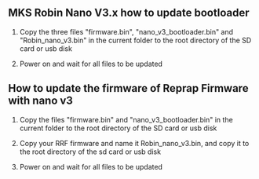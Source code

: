 ﻿## MKS Robin Nano V3.x how to update bootloader

1. Copy the three files "firmware.bin", "nano_v3_bootloader.bin" and "Robin_nano_v3.bin" in the current folder to the root directory of the SD card or usb disk

2. Power on and wait for all files to be updated

## How to update the firmware of Reprap Firmware with nano v3

1. Copy the files "firmware.bin" and "nano_v3_bootloader.bin" in the current folder to the root directory of the SD card or usb disk

2. Copy your RRF firmware and name it Robin_nano_v3.bin, and copy it to the root directory of the sd card or usb disk

3. Power on and wait for all files to be updated




